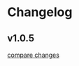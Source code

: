 # Changelog

## v1.0.5

[compare changes](https://github.com/LouisLSCHVN/nuxt-form/compare/v1.0.4...v1.0.5)
